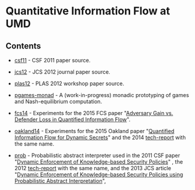 # Quantitative Information Flow at UMD

## Contents
* [csf11](csf11) - CSF 2011 paper source.

* [jcs12](jcs12) - JCS 2012 journal paper source.

* [plas12](plas12) - PLAS 2012 workshop paper source.

* [pgames-monad](pgames-monad) - A (work-in-progress) monadic
  prototyping of games and Nash-equilibrium computation.

* [fcs14](FCS14) - Experiments for the 2015 FCS paper "[Adversary Gain
  vs. Defender Loss in Quantified Information
  Flow](http://piotr.mardziel.com/bibliography/mardziel14loss.html)".

* [oakland14](Oakland14) - Experiments for the 2015 Oakland paper
  "[Quantified Information Flow for Dynamic
  Secrets](http://piotr.mardziel.com/bibliography/mardziel14time.html)"
  and the 2014
  [tech-report](http://piotr.mardziel.com/bibliography/mardziel14timeTR.html)
  with the same name.
  
* [prob](prob) - Probabilistic abstract interpreter used in the 2011
  CSF paper "[Dynamic Enforcement of Knowledge-based Security
  Policies](http://piotr.mardziel.com/bibliography/mardziel11dynamic.html)"
  , the 2012
  [tech-report](http://piotr.mardziel.com/bibliography/mardziel11dynamicTR.html)
  with the same name, and the 2013 JCS article "[Dynamic Enforcement
  of Knowledge-based Security Policies using Probabilistic Abstract
  Interpretation](http://piotr.mardziel.com/bibliography/mardziel13dynamiclong.html)",
  

